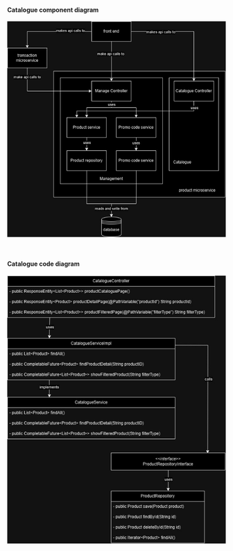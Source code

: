 #### Catalogue component diagram
![Untitled Diagram-Page-1.jpg](diagram%2FUntitled%20Diagram-Page-1.jpg)

<br>

#### Catalogue code diagram
![Untitled Diagram-Page-2.jpg](diagram%2FUntitled%20Diagram-Page-2.jpg)